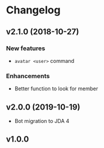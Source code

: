 # Changelog

## v2.1.0 (2018-10-27)

### New features

- `avatar <user>` command

### Enhancements

- Better function to look for member

## v2.0.0 (2019-10-19)

- Bot migration to JDA 4

## v1.0.0
